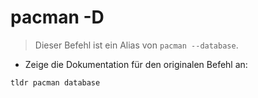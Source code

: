# pacman -D

> Dieser Befehl ist ein Alias von `pacman --database`.

- Zeige die Dokumentation für den originalen Befehl an:

`tldr pacman database`
